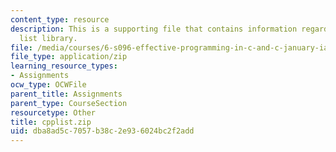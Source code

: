 ```yaml
---
content_type: resource
description: This is a supporting file that contains information regarding C++ linked
  list library.
file: /media/courses/6-s096-effective-programming-in-c-and-c-january-iap-2014/dba8ad5c7057b38c2e936024bc2f2add_cpplist.zip
file_type: application/zip
learning_resource_types:
- Assignments
ocw_type: OCWFile
parent_title: Assignments
parent_type: CourseSection
resourcetype: Other
title: cpplist.zip
uid: dba8ad5c-7057-b38c-2e93-6024bc2f2add
---
```

